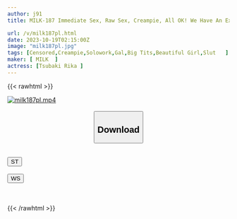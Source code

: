```yaml
---
author: j91
title: MILK-187 Immediate Sex, Raw Sex, Creampie, All OK! We Have An Extremely Erotic Bitch GAL Who Will Tolerate Anything! Delivery Health Specializing In Back Paco! ! Rika Tsubaki

url: /v/milk187pl.html
date: 2023-10-19T02:15:00Z
image: "milk187pl.jpg"
tags: [Censored,Creampie,Solowork,Gal,Big Tits,Beautiful Girl,Slut	 ]
maker: [ MILK  ]
actress: [Tsubaki Rika ]
---
```



{{< rawhtml >}}

<div class="video" data-videoid="1Dvgw23K4GT687">
    <a href="javascript:;">
        <img src="https://my.j91.asia/v/milk187pl.jpg" width="WIDTH" height="HEIGHT" alt="milk187pl.mp4" loading="lazy">
    </a>
</div>

<script type="text/javascript" src="https://j91.asia/asset/on-demand-st.js"></script>

<br>
  <link rel="stylesheet" href="https://j91.asia/asset/bs5.css">
  
  <center>
  <button class="btn btn-primary" type="button" data-bs-toggle="collapse" data-bs-target=".multi-collapse" aria-expanded="false" aria-controls="multiCollapseExample1 multiCollapseExample2"><h2>Download</h2></button></center>
</p>
<div class="row">
  <div class="col">
    <div class="collapse multi-collapse" id="multiCollapseExample1">
      <div class="card card-body">
	      	      <br>
<div class="buttons">  
<a href="https://streamtape.to/v/1Dvgw23K4GT687"><button class="btn-hover color-3"><i class="fa fa-download"></i> ST</button></a></div>
    </div>
  </div>
</div>
  <div class="col">
    <div class="collapse multi-collapse" id="multiCollapseExample2">
      <div class="card card-body">
	      <br>
<div class="buttons">
    <a href="https://wolfstream.tv/djc6px84xyuh"><button class="btn-hover color-9"><i class="fa fa-download"></i> WS</button></a></div>
<br><br>
      </div>
    </div>
  </div>
</div>

{{< /rawhtml >}}